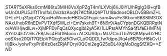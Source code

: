 $START$5eXRks0cmM86tu3MlH8VxXpPZgT4m1LXVbj6/iJ0iYU/hRglg3l9+qfBwUnOUPU5JlTtTIrolfxL0vizbzAoqN7KCf8UQhPTU18bdnosOBLDv5BBmZ+LD+LcFLq31pipCYXpxiHoWnmdeHBGvQ1Fupicsxm4wuFe3Kbom66S8IMSOXNAxUhxbR6nEDvPVTXdfSWLcI+Em7skxh9T+6N9r9/AaCYpbnDGKQBRRqtNo/AWIHjwdILw+XjMPFDvFqCsQXycgibI2yA5K/1LUPsrAMYhSa4fLfeEHMFNjXYntz4lsf2z6s7E8/Jvc4EId19dooo+ACXlJS0p+MUZCndTbZNQKMpwD2HCooSXso20QiT7QEIpVPQcgSst5GlwCLoOQDDLfw7djpeJ/Iq4y6B7BoH6kCvUHjBk+/yoIwFxyPri8KzOerZRjAFOry/0QCnl2egG25oDL4XgMoDqgSfZKQ==$END$